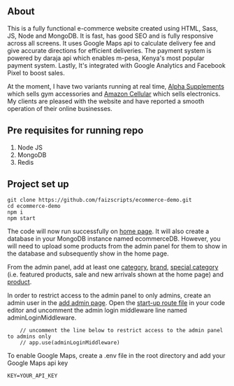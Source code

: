 ## About
This is a fully functional e-commerce website created using HTML, Sass, JS, Node and MongoDB. It is fast, has good SEO and is fully responsive across all screens. It uses Google Maps api to
calculate delivery fee and give accurate directions for efficient deliveries. The payment system is powered by daraja api which enables m-pesa, Kenya's most popular payment system. Lastly, It's integrated with Google Analytics and Facebook Pixel to boost sales.

At the moment, I have two variants running at real time, [Alpha Supplements](http://alpha-supplement.com/) which sells gym accessories and [Amazon Cellular](http://139.162.233.144/) which sells electronics. My clients are pleased with the website and have reported a smooth operation of their online businesses.

## Pre requisites for running repo
1. Node JS
2. MongoDB
3. Redis

## Project set up 

```
git clone https://github.com/faizscripts/ecommerce-demo.git
cd ecommerce-demo
npm i
npm start
```

The code will now run successfully on [home page](http://localhost:3000/). It will also create a database in your MongoDB instance named ecommerceDB. However, you will need to upload some products from the admin panel for them to show in the database and subsequently show in the home page.

From the admin panel, add at least one [category](http://localhost:3000/admin/categories/new), [brand](http://localhost:3000/admin/brands/new), [special category](http://localhost:3000/admin/special/new) (i.e. featured products, sale and new arrivals shown at the home page) and [product](http://localhost:3000/admin/products/new).

In order to restrict access to the admin panel to only admins, create an admin user in the [add admin page](http://localhost:3000/admin/admins/new). Open the [start-up route file](/startup/routes.js) in your code editor and uncomment the admin login middleware line named adminLoginMiddleware.
```
    // uncomment the line below to restrict access to the admin panel to admins only
    // app.use(adminLoginMiddleware)
```

To enable Google Maps, create a .env file in the root directory and add your Google Maps api key

```KEY=YOUR_API_KEY```
